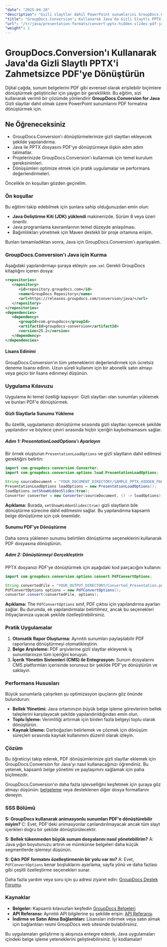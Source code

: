 ```yaml
---
"date": "2025-04-28"
"description": "Gizli slaytlar dahil PowerPoint sunumlarını GroupDocs.Conversion for Java kullanarak PDF formatına nasıl dönüştüreceğinizi öğrenin. Belge işlemeyi kolaylaştırmak isteyen geliştiriciler için mükemmeldir."
"title": "GroupDocs.Conversion'ı Kullanarak Java'da Gizli Slaytlı PPTX'i PDF'ye Verimli Şekilde Dönüştürün"
"url": "/tr/java/presentation-formats/convert-pptx-hidden-slides-pdf-java/"
"weight": 1
---
```


# GroupDocs.Conversion'ı Kullanarak Java'da Gizli Slaytlı PPTX'i Zahmetsizce PDF'ye Dönüştürün

Dijital çağda, sunum belgelerini PDF gibi evrensel olarak erişilebilir biçimlere dönüştürmek geliştiriciler için yaygın bir gerekliliktir. Bu eğitim, sizi kullanarak verimli bir çözümde yönlendirir **GroupDocs.Conversion for Java** Gizli slaytlar dahil olmak üzere PowerPoint sunumlarını PDF formatına dönüştürmek için.

## Ne Öğreneceksiniz
- GroupDocs.Conversion'ı dönüştürmelerinize gizli slaytları ekleyecek şekilde yapılandırma.
- Java ile PPTX dosyasını PDF'ye dönüştürmeye ilişkin adım adım talimatlar.
- Projelerinizde GroupDocs.Conversion'ı kullanmak için temel kurulum gereksinimleri.
- Dönüşümleri optimize etmek için pratik uygulamalar ve performans değerlendirmeleri.

Öncelikle ön koşulları gözden geçirelim.

### Ön koşullar

Bu eğitimi takip edebilmek için şunlara sahip olduğunuzdan emin olun:
- **Java Geliştirme Kiti (JDK) yüklendi** makinenizde. Sürüm 8 veya üzeri önerilir.
- Java programlama kavramlarının temel düzeyde anlaşılması.
- Bağımlılıkları yönetmek için Maven destekli bir proje ortamına erişim.

Bunları tamamladıktan sonra, Java için GroupDocs.Conversion'ı ayarlayalım.

### GroupDocs.Conversion'ı Java için Kurma

Aşağıdaki yapılandırmayı şuraya ekleyin: `pom.xml` Gerekli GroupDocs kitaplığını içeren dosya:

```xml
<repositories>
   <repository>
      <id>repository.groupdocs.com</id>
      <name>GroupDocs Repository</name>
      <url>https://releases.groupdocs.com/conversion/java/</url>
   </repository>
</repositories>
<dependencies>
   <dependency>
      <groupId>com.groupdocs</groupId>
      <artifactId>groupdocs-conversion</artifactId>
      <version>25.2</version>
   </dependency>
</dependencies>
```

#### Lisans Edinimi
GroupDocs.Conversion'ın tüm yeteneklerini değerlendirmek için ücretsiz deneme lisansı edinin. Uzun süreli kullanım için bir abonelik satın almayı veya geçici bir lisans edinmeyi düşünün.

### Uygulama Kılavuzu

Uygulama iki temel özelliği kapsıyor: Gizli slaytları olan sunumları yüklemek ve bunları PDF'e dönüştürmek.

#### Gizli Slaytlarla Sunumu Yükleme

Bu özellik, uygulamanızı dönüştürme sırasında gizli slaytları içerecek şekilde yapılandırır ve böylece çeviri sırasında hiçbir içeriğin kaybolmamasını sağlar.

##### Adım 1: PresentationLoadOptions'ı Ayarlayın
Bir örnek oluşturun `PresentationLoadOptions` ve gizli slaytların dahil edilmesi gerektiğini belirtin:

```java
import com.groupdocs.conversion.Converter;
import com.groupdocs.conversion.options.load.PresentationLoadOptions;

String sourceDocument = "YOUR_DOCUMENT_DIRECTORY/SAMPLE_PPTX_HIDDEN_PAGE";
PresentationLoadOptions loadOptions = new PresentationLoadOptions();
loadOptions.setShowHiddenSlides(true);
Converter converter = new Converter(sourceDocument, () -> loadOptions);
```
**Açıklama:**
Burada, `setShowHiddenSlides(true)` gizli slaytların bile dönüştürme sürecine dahil edilmesini sağlar. Bu yapılandırma kapsamlı belge dönüştürme için çok önemlidir.

#### Sunumu PDF'ye Dönüştürme
Daha sonra yüklenen sunumu belirtilen dönüştürme seçeneklerini kullanarak PDF dosyasına dönüştürün.

##### Adım 2: Dönüştürmeyi Gerçekleştirin
PPTX dosyanızı PDF'ye dönüştürmek için aşağıdaki kod parçacığını kullanın:

```java
import com.groupdocs.conversion.options.convert.PdfConvertOptions;

String convertedFile = "YOUR_OUTPUT_DIRECTORY/Converted_Presentation.pdf";
PdfConvertOptions options = new PdfConvertOptions();
converter.convert(convertedFile, options);
```
**Açıklama:**
The `PdfConvertOptions` sınıf, PDF çıktısı için yapılandırma ayarları sağlar. Bu durumda, ek yapılandırmalar belirtilmez, ancak bu seçenekleri ihtiyaçlarınıza uyacak şekilde özelleştirebilirsiniz.

### Pratik Uygulamalar
1. **Otomatik Rapor Oluşturma:** Ayrıntılı sunumları paylaşılabilir PDF raporlarına dönüştürmeyi otomatikleştirin.
2. **Belge Arşivleme:** PDF arşivlerine gizli slaytlar ekleyerek iş sunumlarınızın tüm içeriğini koruyun.
3. **İçerik Yönetim Sistemleri (CMS) ile Entegrasyon:** Sunum dosyalarını CMS platformları içerisinde sorunsuz bir şekilde PDF'ye dönüştürün ve saklayın.

### Performans Hususları
Büyük sunumlarla çalışırken şu optimizasyon ipuçlarını göz önünde bulundurun:
- **Bellek Yönetimi:** Java ortamınızın büyük belge işleme görevlerinin bellek taleplerini karşılayacak şekilde yapılandırıldığından emin olun.
- **Toplu İşleme:** Verimliliği artırmak için birden fazla belgeyi toplu olarak dönüştürün.
- **Kaynak İzleme:** Darboğazları belirlemek ve çözmek için dönüşüm süreçleri sırasında kaynak kullanımını düzenli olarak izleyin.

### Çözüm
Bu öğreticiyi takip ederek, PDF dönüşümlerinize gizli slaytlar eklemek için GroupDocs.Conversion for Java'yı nasıl kullanacağınızı öğrendiniz. Bu yetenek, kapsamlı belge yönetimi ve paylaşımını sağlamak için paha biçilmezdir.

GroupDocs.Conversion'ın daha fazla işlevselliğini keşfetmek için şuraya göz atmayı düşünün: [belgeleme](https://docs.groupdocs.com/conversion/java/) veya desteklenen diğer dosya formatlarını deneyin.

### SSS Bölümü
**S: GroupDocs kullanarak animasyonlu sunumları PDF'e dönüştürebilir miyim?**
C: Evet, PDF'deki animasyonlar canlandırılmayacak ancak tüm slayt içerikleri doğru bir şekilde dönüştürülecektir.

**S: Bellek tükenmeden büyük sunum dosyalarını nasıl yönetebilirim?**
A: Java yığın boyutunuzu artırın ve mümkünse belgeleri daha küçük segmentlerde işlemeyi düşünün.

**S: Çıktı PDF formatını özelleştirmenin bir yolu var mı?**
A: Evet, `PdfConvertOptions` kenar boşluklarını ayarlama, sayfa yönü ve daha fazlası gibi çeşitli özelleştirme seçenekleri sunar.

Daha fazla yardım veya soru için şu adresi ziyaret edin: [GroupDocs Destek Forumu](https://forum.groupdocs.com/c/conversion/10).

### Kaynaklar
- **Belgeler:** Kapsamlı kılavuzları keşfedin [GroupDocs Belgeleri](https://docs.groupdocs.com/conversion/java/)
- **API Referansı:** Ayrıntılı API bilgilerine şu şekilde erişin: [API Referansı](https://reference.groupdocs.com/conversion/java/)
- **İndirme ve Satın Alma Bağlantıları:** Lisansları indirmek veya satın almak için bağlantıları resmi GroupDocs web sitesinde bulabilirsiniz.

Bu uygulamaları geliştirme iş akışınıza entegre ederek, Java uygulamaları içindeki belge işleme yeteneklerini geliştirebilirsiniz. İyi kodlamalar!